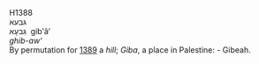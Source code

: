 <body>
  <p>H1388<br>  גּבעא  <br> גִּבעָא  ‎  gib‛â‘  <br><i>ghib-aw‘ </i><br>By permutation for <a href="h1389.htm">1389</a>  a <i>hill</i>; <i>Giba</i>, a place in Palestine: - Gibeah.<br></p>
 </body>